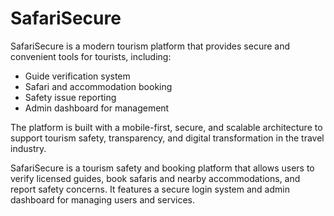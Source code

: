 # SafariSecure
SafariSecure is a modern tourism platform that provides secure and convenient tools for tourists, including:
- Guide verification system
- Safari and accommodation booking
- Safety issue reporting
- Admin dashboard for management

The platform is built with a mobile-first, secure, and scalable architecture to support tourism safety, transparency, and digital transformation in the travel industry.

SafariSecure is a tourism safety and booking platform that allows users to verify licensed guides, book safaris and nearby accommodations, and report safety concerns. It features a secure login system and admin dashboard for managing users and services.
